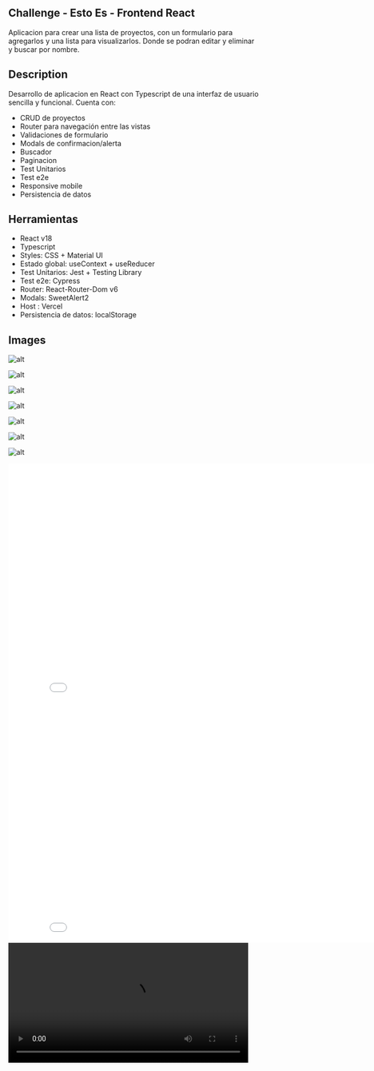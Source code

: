 ## Challenge - Esto Es - Frontend React

Aplicacion para crear una lista de proyectos, con un formulario para agregarlos y una lista para visualizarlos. Donde se podran editar y eliminar y buscar por nombre.

## Description
Desarrollo de aplicacion en React con Typescript de una interfaz de usuario sencilla y funcional. Cuenta con: 

- CRUD de proyectos
- Router para navegación entre las vistas
- Validaciones de formulario
- Modals de confirmacion/alerta
- Buscador
- Paginacion
- Test Unitarios
- Test e2e
- Responsive mobile
- Persistencia de datos


## Herramientas
- React v18
- Typescript
- Styles: CSS + Material UI
- Estado global: useContext + useReducer
- Test Unitarios: Jest + Testing Library
- Test e2e: Cypress
- Router: React-Router-Dom v6
- Modals: SweetAlert2
- Host : Vercel
- Persistencia de datos: localStorage

## Images



![alt](./images-readme/EE-1-add-project.png)

![alt](./images-readme/EE-2-add-project.png)

![alt](./images-readme/EE-3-list.png)

![alt](./images-readme/EE-4-list-mobile.png)

![alt](./images-readme/EE-5-TU.png)

![alt](./images-readme/EE-6-delete.png)


![alt](./images-readme/e2e-challenge-esto-es.gif)



<iframe alt="asd" width="854" height="480" src="./images-readme/e2e-challenge-esto-es.gif" frameborder="0" allowfullscreen></iframe>


<iframe width="854" height="480" src="./images-readme/e2e-challenge-esto-es.mkv" frameborder="0" allowfullscreen></iframe>

<video src='./images-readme/e2e-challenge-esto-es.mkv' width=480/>

![asd](./images-readme/e2e-challenge-esto-es.gif)


## Demo

[DEMO](https://)



## Intalacion y ejecucion
```
npm install
npm run dev
```

### Test de la aplicacion
#### Test Unitarios
```
npm run test
```

#### Test e2e
```
npm run test:e2e-doc
```




